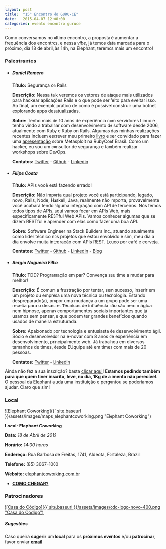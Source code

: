 ```yaml
---
layout: post
title:  "15° Encontro do GURU-CE"
date:   2015-04-07 12:00:00
categories: evento encontro guruce
---
```


Como conversamos no último encontro, a proposta é aumentar a frequência dos encontros, e nessa _vibe_, já temos data marcada para o próximo, dia 18 de abril, às 14h, na Elephant, teremos mais um encontro!

### Palestrantes

- ##### Daniel Romero
    __Título:__ Segurança on Rails

    __Descrição:__ Nessa talk veremos os vetores de ataque mais utilizados para hackear aplicações Rails e o que pode ser feito para eveitar isso. Ao final, um exemplo prático de como é possível construir uma botnet explorando apps desatualizadas.

    __Sobre:__ Tenho mais de 10 anos de experiência com servidores Linux e tenho vindo a trabalhar com desenvolvimento de software desde 2006, atualmente com Ruby e Ruby on Rails. Algumas das minhas realizações recentes incluem escrever meu primeiro [livro](http://www.casadocodigo.com.br/products/livro-linux) e ser convidado para fazer uma [apresentação](http://infoslack.com/rubyconf/) sobre Metasploit na RubyConf Brasil. Como um hacker, eu sou um consultor de segurança e também realizar workshops sobre DevOps.

    __Contatos:__ [Twitter](https://twitter.com/infoslack) - [Github](https://github.com/infoslack) - [Linkedin](https://www.linkedin.com/in/infoslack)

- ##### Filipe Costa
    __Título:__ APIs você está fazendo errado!

    __Descrição:__ Não importa qual projeto você está participando, legado, novo, Rails, Node, Haskell, Java, realmente não importa, provavelmente você acabará tendo alguma integração com API de terceiros. Nós temos todos tipos de APIs, aqui vamos focar em APIs Web, mais especificamente RESTful Web APIs. Vamos conhecer algumas que se dizem RESTful e aprender com elas como fazer uma boa API.

    __Sobre:__ Software Engineer na Stack Builders Inc., atuando atualmente como líder técnico nos projetos que estou envolvido e sim, meu dia a dia envolve muita integração com APIs REST. Louco por café e cerveja.

    __Contatos:__ [Twitter](https://twitter.com/filipebarcos) - [Github](https://github.com/filipebarcos) - [Linkedin](https://www.linkedin.com/in/filipebarcos) - [Blog](http://medium.com/@filipebarcos)

- ##### Sergio Nogueira Filho
    __Título:__ TDD? Programação em par? Convença seu time a mudar para melhor!

    __Descrição:__ É comum a frustração por tentar, sem sucesso, inserir em um projeto ou empresa uma nova técnica ou tecnologia. Estando despreparado(a), propor uma mudança a um grupo pode ser uma receita para o desastre. Técnicas de influência não são nem mágica nem hipnose, apenas comportamentos sociais importantes que já usamos sem pensar, e que podem ter grandes benefícios quando usados de maneira estruturada.

    __Sobre:__ Apaixonado por tecnologia e entusiasta de desenvolvimento ágil. Sócio e desenvolvedor na e-novar com 8 anos de experiência em desenvolvimento, principalmente web. Já trabalhou em diversos tamanhos de times, desde EUquipe até em times com mais de 20 pessoas.

    __Contatos:__ [Twitter](https://twitter.com/scnfilho) - [Linkedin](https://www.linkedin.com/in/scnfilho)



Ainda não fez a sua inscrição? basta [clicar aqui](http://www.eventick.com.br/15o-encontro-guru-ce)! __Estamos pedindo também para que quem tiver inscrito, leve, no dia,  1Kg de alimento não perecível__. O pessoal da Elephant ajuda uma instituição e perguntou se poderíamos ajudar. Claro que sim!

### Local

![Elephant Coworking]({{ site.baseurl }}/assets/images/maps_elephantcoworking.png "Elephant Coworking")

__Local:__ __Elephant Coworking__

__Data:__ _18 de Abril de 2015_

__Horário:__ _14:00 horas_

__Endereço:__ Rua Barbosa de Freitas, 1741, Aldeota, Fortaleza, Brazil

__Telefone:__ (85) 3067-1000

__Website:__ [elephantcoworking.com.br](http://www.elephantcoworking.com.br/)

* __[COMO CHEGAR?](https://www.google.com.br/maps/dir/%27%27/elephant+coworking/data=!4m5!4m4!1m0!1m2!1m1!1s0x7c7488ee5e01b99:0x20748b85335a124e?sa=X&ei=IAP_VLDkDbXPsQScz4HgBg&sqi=2&ved=0CIQBEPUXMA4)__


### Patrocinadores

[![Casa do Código]({{ site.baseurl }}/assets/images/cdc-logo-novo-400.png "Casa do Código")](http://www.casadocodigo.com.br)

##### Sugestões

Caso queira __sugerir__ um __local__ para os __próximos eventos__ e/ou __patrocinar__, favor enviar __[email](mailto:eventos@guruce.33mail.com?subject=Contato)__

